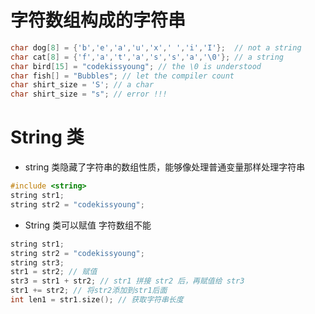 # 字符数组构成的字符串
```c++
char dog[8] = {'b','e','a','u','x',' ','i','I'};  // not a string
char cat[8] = {'f','a','t','a','s','s','a','\0'}; // a string
char bird[15] = "codekissyoung"; // the \0 is understood
char fish[] = "Bubbles"; // let the compiler count
char shirt_size = 'S'; // a char
char shirt_size = "s"; // error !!!
```

# String 类
- string 类隐藏了字符串的数组性质，能够像处理普通变量那样处理字符串
```c++
#include <string>
string str1;
string str2 = "codekissyoung";
```
- String 类可以赋值 字符数组不能
```c++
string str1;
string str2 = "codekissyoung";
string str3;
str1 = str2; // 赋值
str3 = str1 + str2; // str1 拼接 str2 后，再赋值给 str3
str1 += str2; // 将str2添加到str1后面
int len1 = str1.size(); // 获取字符串长度
```
